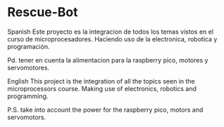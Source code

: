 # Rescue-Bot
Spanish 
Este proyecto es la integracion de todos los temas vistos en el curso de microprocesadores. Haciendo uso de la electronica, robotica y programación. 

Pd. tener en cuenta la alimentacion para la raspberry pico, motores y servomotores.

English
This project is the integration of all the topics seen in the microprocessors course. Making use of electronics, robotics and programming.

P.S. take into account the power for the raspberry pico, motors and servomotors.
